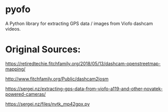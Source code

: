 # pyofo
A Python library for extracting GPS data / images from Viofo dashcam videos.

# Original Sources:

https://retiredtechie.fitchfamily.org/2018/05/13/dashcam-openstreetmap-mapping/

http://www.fitchfamily.org/Public/dashcam2josm

https://sergei.nz/extracting-gps-data-from-viofo-a119-and-other-novatek-powered-cameras/

https://sergei.nz/files/nvtk_mp42gpx.py
